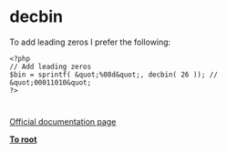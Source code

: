 # decbin





To add leading zeros I prefer the following:


```
<?php
// Add leading zeros
$bin = sprintf( &quot;%08d&quot;, decbin( 26 )); // &quot;00011010&quot;
?>
```



  

#

[Official documentation page](https://www.php.net/manual/en/function.decbin.php)

**[To root](/README.md)**